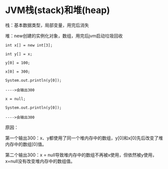 # JVM栈(stack)和堆(heap)

栈：基本数据类型，局部变量，用完后消失

堆：new创建的实例化对象，数组，用完后jvm启动垃圾回收


```
int x[] = new int[3];

int y[] = x;

y[0] = 100;

x[0] = 300;

System.out.println(y[0]);

---->会输出300

x = null;

System.out.println(y[0]);

---->会输出300
```


原因：

第一个输出300：x、y都使用了同一个堆内存中的数组，y[0]和x[0]先后改变了堆内存中的数组[0]值。

第二个输出300：x = null导致堆内存中的数组不再被x使用，但依然被y使用，x=null没有改变堆内存中的数组值。